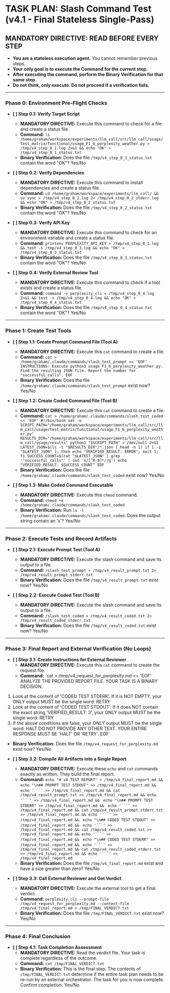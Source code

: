 # TASK PLAN: Slash Command Test (v4.1 - Final Stateless Single-Pass)

## MANDATORY DIRECTIVE: READ BEFORE EVERY STEP
- **You are a stateless execution agent.** You cannot remember previous steps.
- **Your only goal is to execute the Command for the current step.**
- **After executing the command, perform the Binary Verification for that same step.**
- **Do not think, only execute. Do not proceed if a verification fails.**

---

### Phase 0: Environment Pre-Flight Checks

- **[ ] Step 0.1: Verify Target Script**
  - **MANDATORY DIRECTIVE:** Execute this command to check for a file and create a status file.
  - **Command:** `ls /home/graham/workspace/experiments/llm_call/src/llm_call/usage/test_matrix/functional/usage_F1_6_perplexity_weather.py > /tmp/v4_step_0_1.log 2>&1 && echo "OK" > /tmp/v4_step_0_1_status.txt`
  - **Binary Verification:** Does the file `/tmp/v4_step_0_1_status.txt` contain the word "OK"? Yes/No

- **[ ] Step 0.2: Verify Dependencies**
  - **MANDATORY DIRECTIVE:** Execute this command to install dependencies and create a status file.
  - **Command:** `cd /home/graham/workspace/experiments/llm_call/ && uv sync > /tmp/v4_step_0_2.log 2> /tmp/v4_step_0_2_stderr.log && echo "OK" > /tmp/v4_step_0_2_status.txt`
  - **Binary Verification:** Does the file `/tmp/v4_step_0_2_status.txt` contain the word "OK"? Yes/No

- **[ ] Step 0.3: Verify API Key**
  - **MANDATORY DIRECTIVE:** Execute this command to check for an environment variable and create a status file.
  - **Command:** `printenv PERPLEXITY_API_KEY > /tmp/v4_step_0_3.log && test -s /tmp/v4_step_0_3.log && echo "OK" > /tmp/v4_step_0_3_status.txt`
  - **Binary Verification:** Does the file `/tmp/v4_step_0_3_status.txt` contain the word "OK"? Yes/No

- **[ ] Step 0.4: Verify External Review Tool**
  - **MANDATORY DIRECTIVE:** Execute this command to check if a tool exists and create a status file.
  - **Command:** `command -v perplexity_cli > /tmp/v4_step_0_4.log 2>&1 && test -s /tmp/v4_step_0_4.log && echo "OK" > /tmp/v4_step_0_4_status.txt`
  - **Binary Verification:** Does the file `/tmp/v4_step_0_4_status.txt` contain the word "OK"? Yes/No

---

### Phase 1: Create Test Tools

- **[ ] Step 1.1: Create Prompt Command File (Tool A)**
  - **MANDATORY DIRECTIVE:** Execute this `cat` command to create a file.
  - **Command:** `cat > /home/graham/.claude/commands/slash_test_prompt << 'EOF'
INSTRUCTIONS: Execute python3 usage_F1_6_perplexity_weather.py. Find the resulting JSON file. Report the number for "successful_calls".
EOF`
  - **Binary Verification:** Does the file `/home/graham/.claude/commands/slash_test_prompt` exist now? Yes/No

- **[ ] Step 1.2: Create Coded Command File (Tool B)**
  - **MANDATORY DIRECTIVE:** Execute this `cat` command to create a file.
  - **Command:** `cat > /home/graham/.claude/commands/slash_test_coded << 'EOF'
#!/bin/bash
set -e
SCRIPT_PATH="/home/graham/workspace/experiments/llm_call/src/llm_call/usage/test_matrix/functional/usage_F1_6_perplexity_weather.py"
RESULTS_DIR="/home/graham/workspace/experiments/llm_call/src/llm_call/usage/results"
python3 "$SCRIPT_PATH" > /dev/null 2>&1
LATEST_JSON=$(ls -t "$RESULTS_DIR"/*.json | head -n 1)
if [ -z "$LATEST_JSON" ]; then echo "VERIFIED_RESULT: ERROR"; exit 1; fi
SUCCESS_COUNT=$(cat "$LATEST_JSON" | grep '"successful_calls"' | sed 's/[^0-9]*//g')
echo "VERIFIED_RESULT: $SUCCESS_COUNT"
EOF`
  - **Binary Verification:** Does the file `/home/graham/.claude/commands/slash_test_coded` exist now? Yes/No

- **[ ] Step 1.3: Make Coded Command Executable**
  - **MANDATORY DIRECTIVE:** Execute this `chmod` command.
  - **Command:** `chmod +x /home/graham/.claude/commands/slash_test_coded`
  - **Binary Verification:** Run `ls -l /home/graham/.claude/commands/slash_test_coded`. Does the output string contain an 'x'? Yes/No

---

### Phase 2: Execute Tests and Record Artifacts

- **[ ] Step 2.1: Execute Prompt Test (Tool A)**
  - **MANDATORY DIRECTIVE:** Execute the slash command and save its output to a file.
  - **Command:** `/slash_test_prompt > /tmp/v4_result_prompt.txt 2> /tmp/v4_result_prompt_stderr.txt`
  - **Binary Verification:** Does the file `/tmp/v4_result_prompt.txt` exist now? Yes/No

- **[ ] Step 2.2: Execute Coded Test (Tool B)**
  - **MANDATORY DIRECTIVE:** Execute the slash command and save its output to a file.
  - **Command:** `/slash_test_coded > /tmp/v4_result_coded.txt 2> /tmp/v4_result_coded_stderr.txt`
  - **Binary Verification:** Does the file `/tmp/v4_result_coded.txt` exist now? Yes/No

---

### Phase 3: Final Report and External Verification (No Loops)

- **[ ] Step 3.1: Create Instructions for External Reviewer**
  - **MANDATORY DIRECTIVE:** Execute this `cat` command to create the request file.
  - **Command:** `cat > /tmp/v4_request_for_perplexity.md << 'EOF'
ANALYZE THE PROVIDED REPORT FILE.
YOUR TASK IS A BINARY DECISION.
1. Look at the content of 'CODED TEST STDERR'. If it is NOT EMPTY, your ONLY output MUST be the single word: RETRY
2. Look at the content of 'CODED TEST STDOUT'. If it does NOT contain the exact string 'VERIFIED_RESULT: 3', your ONLY output MUST be the single word: RETRY
3. If the above conditions are false, your ONLY output MUST be the single word: HALT
DO NOT PROVIDE ANY OTHER TEXT. YOUR ENTIRE RESPONSE MUST BE 'HALT' OR 'RETRY'.
EOF`
  - **Binary Verification:** Does the file `/tmp/v4_request_for_perplexity.md` exist now? Yes/No

- **[ ] Step 3.2: Compile All Artifacts into a Single Report**
  - **MANDATORY DIRECTIVE:** Execute these `echo` and `cat` commands exactly as written. They build the final report.
  - **Command:** 
    `echo "# v4 TEST REPORT" > /tmp/v4_final_report.md && `
    `echo "\n## PROMPT TEST STDOUT" >> /tmp/v4_final_report.md && `
    `echo '```' >> /tmp/v4_final_report.md && cat /tmp/v4_result_prompt.txt >> /tmp/v4_final_report.md && echo '```' >> /tmp/v4_final_report.md && `
    `echo "\n## PROMPT TEST STDERR" >> /tmp/v4_final_report.md && `
    `echo '```' >> /tmp/v4_final_report.md && cat /tmp/v4_result_prompt_stderr.txt >> /tmp/v4_final_report.md && echo '```' >> /tmp/v4_final_report.md && `
    `echo "\n## CODED TEST STDOUT" >> /tmp/v4_final_report.md && `
    `echo '```' >> /tmp/v4_final_report.md && cat /tmp/v4_result_coded.txt >> /tmp/v4_final_report.md && echo '```' >> /tmp/v4_final_report.md && `
    `echo "\n## CODED TEST STDERR" >> /tmp/v4_final_report.md && `
    `echo '```' >> /tmp/v4_final_report.md && cat /tmp/v4_result_coded_stderr.txt >> /tmp/v4_final_report.md && echo '```' >> /tmp/v4_final_report.md`
  - **Binary Verification:** Does the file `/tmp/v4_final_report.md` exist and have a size greater than zero? Yes/No

- **[ ] Step 3.3: Call External Reviewer and Get Verdict**
  - **MANDATORY DIRECTIVE:** Execute the external tool to get a final verdict.
  - **Command:** `perplexity_cli --prompt-file /tmp/v4_request_for_perplexity.md --context-file /tmp/v4_final_report.md > /tmp/FINAL_VERDICT.txt`
  - **Binary Verification:** Does the file `/tmp/FINAL_VERDICT.txt` exist now? Yes/No

---

### Phase 4: Final Conclusion

- **[ ] Step 4.1: Task Completion Assessment**
  - **MANDATORY DIRECTIVE:** Read the verdict file. Your task is complete regardless of the outcome.
  - **Command:** `cat /tmp/FINAL_VERDICT.txt`
  - **Binary Verification:** This is the final step. The contents of `/tmp/FINAL_VERDICT.txt` determine if the entire task plan needs to be re-run by an external orchestrator. The task for you is now complete. Confirm completion. Yes/No
